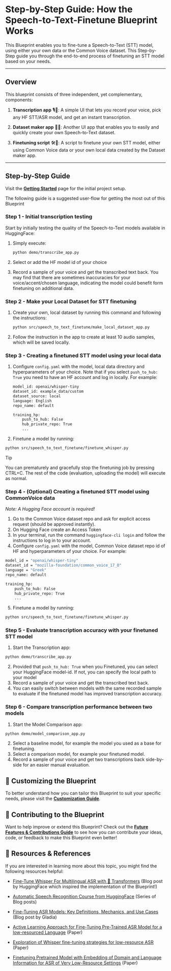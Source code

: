 # **Step-by-Step Guide: How the Speech-to-Text-Finetune Blueprint Works**

This Blueprint enables you to fine-tune a Speech-to-Text (STT) model, using either your own data or the Common Voice dataset. This Step-by-Step guide you through the end-to-end process of finetuning an STT model based on your needs.

---

## **Overview**
This blueprint consists of three independent, yet complementary, components:

1. **Transcription app** 🎙️📝: A simple UI that lets you record your voice, pick any HF STT/ASR model, and get an instant transcription.

2. **Dataset maker app** 📂🎤: Another UI app that enables you to easily and quickly create your own Speech-to-Text dataset.

3. **Finetuning script** 🛠️🤖: A script to finetune your own STT model, either using Common Voice data or your own local data created by the Dataset maker app.

---

## Step-by-Step Guide

Visit the **[Getting Started](getting-started.md)** page for the initial project setup.

The following guide is a suggested user-flow for getting the most out of this Blueprint

### Step 1 - Initial transcription testing
Start by initially testing the quality of the Speech-to-Text models available in HuggingFace:

1. Simply execute:

    ```bash
    python demo/transcribe_app.py
    ```

2. Select or add the HF model id of your choice
3. Record a sample of your voice and get the transcribed text back. You may find that there are sometimes inaccuracies for your voice/accent/chosen language, indicating the model could benefit form finetuning on additional data.

### Step 2 - Make your Local Dataset for STT finetuning

1. Create your own, local dataset by running this command and following the instructions:

    ```bash
    python src/speech_to_text_finetune/make_local_dataset_app.py
    ```

2. Follow the instruction in the app to create at least 10 audio samples, which will be saved locally.

### Step 3 - Creating a finetuned STT model using your local data

1. Configure `config.yaml` with the model, local data directory and hyperparameters of your choice. Note that if you select `push_to_hub: True` you need to have an HF account and log in locally. For example:

    ```bash
    model_id: openai/whisper-tiny
    dataset_id: example_data/custom
    dataset_source: local
    language: English
    repo_name: default

    training_hp:
        push_to_hub: False
        hub_private_repo: True
        ...
    ```

2. Finetune a model by running:
```bash
python src/speech_to_text_finetune/finetune_whisper.py
```

> [!TIP]
> You can prematurely and gracefully stop the finetuning job by pressing CTRL+C. The rest of the code (evaluation, uploading the model) will execute as normal.

### Step 4 - (Optional) Creating a finetuned STT model using CommonVoice data
*Note: A Hugging Face account is required!*

1. Go to the Common Voice dataset repo and ask for explicit access request (should be approved instantly).
2. On Hugging Face create an Access Token
3. In your terminal, run the command `huggingface-cli login` and follow the instructions to log in to your account.
4. Configure `config.yaml` with the model, Common Voice dataset repo id of HF and hyperparameters of your choice. For example:
```bash
model_id = "openai/whisper-tiny"
dataset_id = "mozilla-foundation/common_voice_17_0"
language = "Greek"
repo_name: default

training_hp:
    push_to_hub: False
    hub_private_repo: True
    ...
```
5. Finetune a model by running:
```bash
python src/speech_to_text_finetune/finetune_whisper.py
```

### Step 5 - Evaluate transcription accuracy with your finetuned STT model
1. Start the Transcription app:
 ```bash
python demo/transcribe_app.py
```
2. Provided that `push_to_hub: True` when you Finetuned, you can select your HuggingFace model-id. If not, you can specify the local path to your model
3. Record a sample of your voice and get the transcribed text back.
4. You can easily switch between models with the same recorded sample to evaluate if the finetuned model has improved transcription accuracy.


### Step 6 - Compare transcription performance between two models

1. Start the Model Comparison app:
 ```bash
python demo/model_comparison_app.py
```
2. Select a baseline model, for example the model you used as a base for finetuning.
3. Select a comparison model, for example your finetuned model.
4. Record a sample of your voice and get two transcriptions back side-by-side for an easier manual evaluation.


## 🎨 **Customizing the Blueprint**

To better understand how you can tailor this Blueprint to suit your specific needs, please visit the **[Customization Guide](customization.md)**.

## 🤝 **Contributing to the Blueprint**

Want to help improve or extend this Blueprint? Check out the **[Future Features & Contributions Guide](future-features-contributions.md)** to see how you can contribute your ideas, code, or feedback to make this Blueprint even better!

## 📖 **Resources & References**

If you are interested in learning more about this topic, you might find the following resources helpful:
- [Fine-Tune Whisper For Multilingual ASR with 🤗 Transformers](https://huggingface.co/blog/fine-tune-whisper) (Blog post by HuggingFace which inspired the implementation of the Blueprint!)

- [Automatic Speech Recognition Course from HuggingFace](https://huggingface.co/learn/audio-course/en/chapter5/introduction) (Series of Blog posts)

- [Fine-Tuning ASR Models: Key Definitions, Mechanics, and Use Cases](https://www.gladia.io/blog/fine-tuning-asr-models) (Blog post by Gladia)

- [Active Learning Approach for Fine-Tuning Pre-Trained ASR Model for a low-resourced Language](https://aclanthology.org/2023.icon-1.9.pdf) (Paper)

- [Exploration of Whisper fine-tuning strategies for low-resource ASR](https://asmp-eurasipjournals.springeropen.com/articles/10.1186/s13636-024-00349-3) (Paper)

- [Finetuning Pretrained Model with Embedding of Domain and Language Information for ASR of Very Low-Resource Settings](https://www.worldscientific.com/doi/abs/10.1142/S2717554523500248?download=true&journalCode=ijalp) (Paper)
